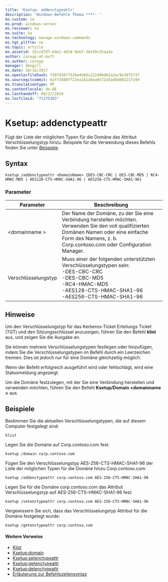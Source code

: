 ```yaml
---
title: 'Ksetup: addenctypeattr'
description: 'Windows-Befehle Thema ****- '
ms.custom: na
ms.prod: windows-server
ms.reviewer: na
ms.suite: na
ms.technology: manage-windows-commands
ms.tgt_pltfrm: na
ms.topic: article
ms.assetid: 32cc87d7-b9e1-4d14-9eb7-3b439c55aa3a
author: coreyp-at-msft
ms.author: coreyp
manager: dongill
ms.date: 10/16/2017
ms.openlocfilehash: f207d36ff52be4b0dc222d96d62a2ac9e38f573f
ms.sourcegitcommit: 6aff3d88ff22ea141a6ea6572a5ad8dd6321f199
ms.translationtype: MT
ms.contentlocale: de-DE
ms.lasthandoff: 09/27/2019
ms.locfileid: "71375303"
---
```

# <a name="ksetupaddenctypeattr"></a>Ksetup: addenctypeattr



Fügt der Liste der möglichen Typen für die Domäne das Attribut Verschlüsselungstyp hinzu. Beispiele für die Verwendung dieses Befehls finden Sie unter [Beispiele](#BKMK_Examples).

## <a name="syntax"></a>Syntax

```
ksetup /addenctypeattr <DomainName> {DES-CBC-CRC | DES-CBC-MD5 | RC4-HMAC-MD5 | AES128-CTS-HMAC-SHA1-96 | AES256-CTS-HMAC-SHA1-96}
```

### <a name="parameters"></a>Parameter

|Parameter|Beschreibung|
|---------|-----------|
|\<domainname >|Der Name der Domäne, zu der Sie eine Verbindung herstellen möchten. Verwenden Sie den voll qualifizierten Domänen Namen oder eine einfache Form des Namens, z. b. Corp.contoso.com oder Configuration Manager.|
|Verschlüsselungstyp|Muss einer der folgenden unterstützten Verschlüsselungstypen sein:</br>-DES-CBC-CRC</br>-DES-CBC-MD5</br>-RC4-HMAC-MD5</br>-AES128-CTS-HMAC-SHA1-96</br>-AES256-CTS-HMAC-SHA1-96|

## <a name="remarks"></a>Hinweise

Um den Verschlüsselungstyp für das Kerberos-Ticket Erteilungs Ticket (TGT) und den Sitzungsschlüssel anzuzeigen, führen Sie den Befehl **klist** aus, und zeigen Sie die Ausgabe an.

Sie können mehrere Verschlüsselungstypen festlegen oder hinzufügen, indem Sie die Verschlüsselungstypen im Befehl durch ein Leerzeichen trennen. Dies ist jedoch nur für eine Domäne gleichzeitig möglich.

Wenn der Befehl erfolgreich ausgeführt wird oder fehlschlägt, wird eine Statusmeldung angezeigt.

Um die Domäne festzulegen, mit der Sie eine Verbindung herstellen und verwenden möchten, führen Sie den Befehl **Ksetup/Domain \<domainname >** aus.

## <a name="BKMK_Examples"></a>Beispiele

Bestimmen Sie die aktuellen Verschlüsselungstypen, die auf diesem Computer festgelegt sind:
```
klist
```
Legen Sie die Domäne auf Corp.contoso.com fest:
```
ksetup /domain corp.contoso.com
```
Fügen Sie den Verschlüsselungstyp AES-256-CTS-HMAC-SHA1-96 der Liste der möglichen Typen für die Domäne hinzu Corp.contoso.com:
```
ksetup /addenctypeattr corp.contoso.com AES-256-CTS-HMAC-SHA1-96
```
Legen Sie für die Domäne corp.contoso.com das Attribut Verschlüsselungstyp auf AES-256-CTS-HMAC-SHA1-96 fest:
```
ksetup /setenctypeattr corp.contoso.com AES-256-CTS-HMAC-SHA1-96
```
Vergewissern Sie sich, dass das Verschlüsselungstyp Attribut für die Domäne festgelegt wurde:
```
ksetup /getenctypeattr corp.contoso.com
```

#### <a name="additional-references"></a>Weitere Verweise

-   [Klist](klist.md)
-   [Ksetup:domain](ksetup-domain.md)
-   [Ksetup:setenctypeattr](ksetup-setenctypeattr.md)
-   [Ksetup:getenctypeattr](ksetup-getenctypeattr.md)
-   [Ksetup:delenctypeattr](ksetup-delenctypeattr.md)
-   [Erläuterung zur Befehlszeilensyntax](command-line-syntax-key.md)